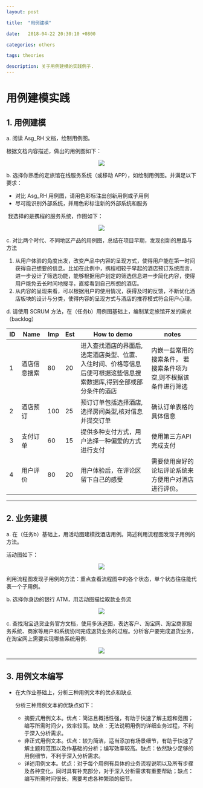 ```yaml
---
layout: post

title:  "用例建模"

date:   2018-04-22 20:30:10 +0800

categories: others

tags: theories

description: 关于用例建模的实践例子.
---
```


# 用例建模实践

## 1. 用例建模

a. 阅读 Asg_RH 文档，绘制用例图。

根据文档内容描述，做出的用例图如下：

<div align="center">  
  <img src="{{ site.baseurl }}/assets/images/ASG_RH.png"/>
</div>



b. 选择你熟悉的定旅馆在线服务系统（或移动 APP），如绘制用例图。并满足以下要求：

* 对比 Asg_RH 用例图，请用色彩标注出创新用例或子用例
* 尽可能识别外部系统，并用色彩标注新的外部系统和服务

​  我选择的是携程的服务系统，作图如下：

<div align="center">  
  <img src="{{ site.baseurl }}/assets/images/Gowhere.png"/>
</div>	



c.  对比两个时代、不同地区产品的用例图，总结在项目早期，发现创新的思路与方法

1. 从用户体验的角度出发，改变产品中内容的呈现方式，使得用户能在第一时间获得自己想要的信息。比如在此例中，携程相较于早起的酒店预订系统而言，进一步设计了筛选功能，能够根据用户划定的筛选信息进一步简化内容，使得用户能免去长时间地搜寻，直接看到自己所想的酒店。
2. 从内容的呈现来看，可以根据用户的使用情况，获得及时的反馈，不断优化酒店板块的设计与分类，使得内容的呈现方式与酒店的推荐模式符合用户心理。



d.  请使用 SCRUM 方法，在（任务b）用例图基础上，编制某定旅馆开发的需求 （backlog）

| ID   | Name   | Imp  | Est  | How to demo                              | notes                             |
| ---- | ------ | ---- | ---- | ---------------------------------------- | --------------------------------- |
| 1    | 酒店信息搜索 | 80   | 20   | 进入查找酒店的界面后,选定酒店类型、位置、入住时间、价格等信息后便可根据这些信息搜索数据库,得到全部或部分条件的酒店 | 内嵌一些常用的搜索条件， 若搜索条件项为空,则不根据该条件进行筛选 |
| 2    | 酒店预订   | 100  | 25   | 预订订单包括选择酒店,选择房间类型,核对信息并提交订单              | 确认订单表格的具体信息                       |
| 3    | 支付订单   | 60   | 15   | 提供多种支付方式，用户选择一种偏爱的方式进行支付                 | 使用第三方API完成支付                      |
| 4    | 用户评价   | 80   | 20   | 用户体验后，在评论区留下自己的感受                        | 需要使用良好的论坛评论系统来方便用户对酒店进行评价。        |

---

## 2. 业务建模

a.  在（任务b）基础上，用活动图建模找酒店用例。简述利用流程图发现子用例的方法。

活动图如下：

<div align="center">  
  <img src="{{ site.baseurl }}/assets/images/process1.png"/>
</div>	

利用流程图发现子用例的方法：重点查看流程图中的各个状态，单个状态往往能代表一个子用例。



b. 选择你身边的银行 ATM，用活动图描绘取款业务流

<div align="center">  
  <img src="{{ site.baseurl }}/assets/images/process2.png"/>
</div>	



c. 查找淘宝退货业务官方文档，使用多泳道图，表达客户、淘宝网、淘宝商家服务系统、商家等用户和系统协同完成退货业务的过程。分析客户要完成退货业务，在淘宝网上需要实现哪些系统用例.

<div align="center">  
  <img src="{{ site.baseurl }}/assets/images/process3.png"/>
</div>

---

## 3. 用例文本编写

- 在大作业基础上，分析三种用例文本的优点和缺点

  分析三种用例文本的优缺点如下：

  - 摘要式用例文本。优点：简洁且概括性强，有助于快速了解主题和范围；编写所需时间少，效率较高。缺点：无法说明用例的详细业务过程，不利于深入分析需求。
  - 非正式用例文本。优点：较为简洁，适当添加有场景细节，有助于快速了解主题和范围以及作基础的分析；编写效率较高。缺点：依然缺少足够的用例细节，不利于深入分析需求。
  - 详述用例文本。优点：对于每个用例有具体的业务流程说明以及所有步骤及各种变化，同时具有补充部分，对于深入分析需求有重要帮助；缺点：编写所需时间很长，需要考虑各种繁琐的细节。